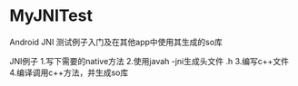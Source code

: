 # MyJNITest
Android JNI 测试例子入门及在其他app中使用其生成的so库

JNI例子
1.写下需要的native方法
2.使用javah -jni生成头文件 .h
3.编写c++文件
4.编译调用c++方法，并生成so库
